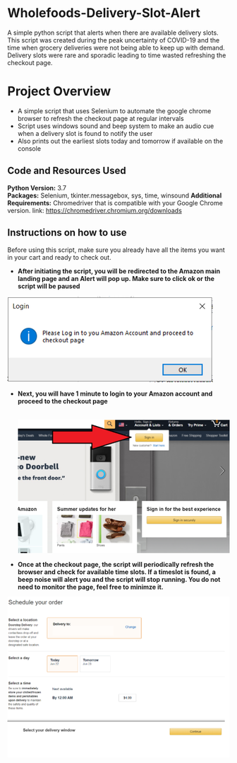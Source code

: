 # Wholefoods-Delivery-Slot-Alert
A simple python script that alerts when there are available delivery slots. 
This script was created during the peak uncertainty of COVID-19 and the time when grocery deliveries were not being able to keep up with demand. Delivery slots were rare and sporadic leading to time wasted refreshing the checkout page.

# Project Overview 
* A simple script that uses Selenium to automate the google chrome browser to refresh the checkout page at regular intervals
* Script uses windows sound and beep system to make an audio cue when a delivery slot is found to notify the user
* Also prints out the earliest slots today and tomorrow if available on the console
 

## Code and Resources Used 
**Python Version:** 3.7  
**Packages:** Selenium, tkinter.messagebox, sys, time, winsound 
**Additional Requirements:** Chromedriver that is compatible with your Google Chrome version.
link: https://chromedriver.chromium.org/downloads


## Instructions on how to use
Before using this script, make sure you already have all the items you want in your cart and ready to check out.

* **After initiating the script, you will be redirected to the Amazon main landing page and an Alert will pop up. Make sure to click ok or the script will be paused**



![alt text](https://github.com/kevin7303/Whole-foods-Delivery-Slot-Alert/blob/master/Alert.PNG "alert")

* **Next, you will have 1 minute to login to your Amazon account and proceed to the checkout page** 
\
\
\
![alt text](https://github.com/kevin7303/Whole-foods-Delivery-Slot-Alert/blob/master/Whole%20Foods%20Login.png "login")



* **Once at the checkout page, the script will periodically refresh the browser and check for available time slots. If a timeslot is found, a beep noise will alert you and the script will stop running. You do not need to monitor the page, feel free to minimze it.**

![alt text](https://github.com/kevin7303/Whole-foods-Delivery-Slot-Alert/blob/master/Whole%20Foods%20Checkout.png "checkout")
